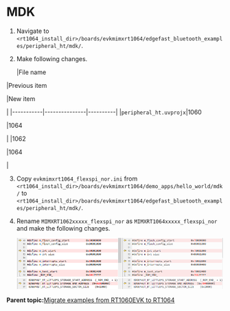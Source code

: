 # MDK

1.  Navigate to `<rt1064_install_dir>/boards/evkmimxrt1064/edgefast_bluetooth_examples/peripheral_ht/mdk/`.
2.  Make following changes.

    |File name

|Previous item

|New item

|
    |-----------|---------------|----------|
    |`peripheral_ht.uvprojx`|1060

|1064

|
    |1062

|1064

|

3.  Copy `evkmimxrt1064_flexspi_nor.ini` from `<rt1064_install_dir>/boards/evkmimxrt1064/demo_apps/hello_world/mdk/` to `<rt1064_install_dir>/boards/evkmimxrt1064/edgefast_bluetooth_examples/peripheral_ht/mdk/`.
4.  Rename `MIMXRT1062xxxxx_flexspi_nor` as `MIMXRT1064xxxxx_flexspi_nor` and make the following changes.

    ![](../images/image7.png) ![](../images/image8.png)


**Parent topic:**[Migrate examples from RT1060EVK to RT1064](../topics/migrate_examples_from_rt1060evk_to_rt1064.md)

